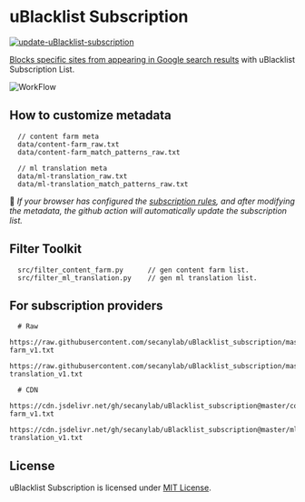 # uBlacklist Subscription

[![update-uBlacklist-subscription](https://github.com/secanylab/uBlacklist_subscription/actions/workflows/update.yaml/badge.svg)](https://github.com/secanylab/uBlacklist_subscription/actions/workflows/update.yaml)

[Blocks specific sites from appearing in Google search results](https://github.com/iorate/uBlacklist) with uBlacklist Subscription List.


![WorkFlow](https://github.com/secanylab/uBlacklist_subscription/blob/master/uBlacklist.png?raw=true)


## How to customize metadata

```
  // content farm meta
  data/content-farm_raw.txt
  data/content-farm_match_patterns_raw.txt

  // ml translation meta
  data/ml-translation_raw.txt
  data/ml-translation_match_patterns_raw.txt
```

:balloon: *If your browser has configured the [subscription rules](https://github.com/secanylab/uBlacklist_subscription#for-subscription-providers), and after modifying the metadata, the github action will automatically update the subscription list.*


## Filter Toolkit

```
  src/filter_content_farm.py      // gen content farm list.
  src/filter_ml_translation.py    // gen ml translation list.
```

## For subscription providers

```
  # Raw
  https://raw.githubusercontent.com/secanylab/uBlacklist_subscription/master/content-farm_v1.txt
  https://raw.githubusercontent.com/secanylab/uBlacklist_subscription/master/ml-translation_v1.txt

  # CDN
  https://cdn.jsdelivr.net/gh/secanylab/uBlacklist_subscription@master/content-farm_v1.txt
  https://cdn.jsdelivr.net/gh/secanylab/uBlacklist_subscription@master/ml-translation_v1.txt
```

## License

uBlacklist Subscription is licensed under [MIT License](LICENSE.txt).
